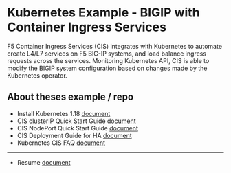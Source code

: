# Kubernetes Example - BIGIP with Container Ingress Services

F5 Container Ingress Services (CIS) integrates with Kubernetes to automate create L4/L7 services on F5 BIG-IP systems, and load balance ingress requests across the services. Monitoring Kubernetes API, CIS is able to modify the BIGIP system configuration based on changes made by the Kubernetes operator.

## About theses example / repo

* Install Kubernetes 1.18 [document](https://github.com/mdditt2000/kubernetes-1-18/blob/master/k8s%20cluster%20install/install%20guide/install-cluster.md)
* CIS clusterIP Quick Start Guide [document](https://github.com/mdditt2000/kubernetes-1-18/blob/master/cis%201.14/QuickStartGuideCluster.md)
* CIS NodePort Quick Start Guide [document](https://github.com/mdditt2000/kubernetes-1-18/blob/master/cis%201.14/QuickStartGuideNode.md)
* CIS Deployment Guide for HA [document](https://github.com/mdditt2000/kubernetes-1-18/blob/master/cis%201.14/type-loadbalancer/QuickStartGuide.md)
* Kubernetes CIS FAQ [document](https://github.com/mdditt2000/kubernetes-1-18/blob/master/kubernetes-faq.md)


------

* Resume [document](https://github.com/mdditt2000/kubernetes-1-18/blob/master/documents/Mark%20Dittmer%20IR%20Resume.pdf)